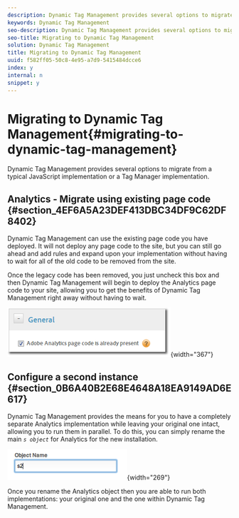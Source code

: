 ```yaml
---
description: Dynamic Tag Management provides several options to migrate from a typical JavaScript implementation or a Tag Manager implementation.
keywords: Dynamic Tag Management
seo-description: Dynamic Tag Management provides several options to migrate from a typical JavaScript implementation or a Tag Manager implementation.
seo-title: Migrating to Dynamic Tag Management
solution: Dynamic Tag Management
title: Migrating to Dynamic Tag Management
uuid: f582ff05-50c8-4e95-a7d9-5415484dcce6
index: y
internal: n
snippet: y
---
```


# Migrating to Dynamic Tag Management{#migrating-to-dynamic-tag-management}

Dynamic Tag Management provides several options to migrate from a typical JavaScript implementation or a Tag Manager implementation.

## Analytics - Migrate using existing page code {#section_4EF6A5A23DEF413DBC34DF9C62DF8402}

Dynamic Tag Management can use the existing page code you have deployed. It will not deploy any page code to the site, but you can still go ahead and add rules and expand upon your implementation without having to wait for all of the old code to be removed from the site.

Once the legacy code has been removed, you just uncheck this box and then Dynamic Tag Management will begin to deploy the Analytics page code to your site, allowing you to get the benefits of Dynamic Tag Management right away without having to wait.

![](assets/existing_s_code.png){width="367"}

## Configure a second instance {#section_0B6A40B2E68E4648A18EA9149AD6E617}

Dynamic Tag Management provides the means for you to have a completely separate Analytics implementation while leaving your original one intact, allowing you to run them in parallel. To do this, you can simply rename the main *`s object`* for Analytics for the new installation.

![](assets/dual-instances.png){width="269"}

Once you rename the Analytics object then you are able to run both implementations: your original one and the one within Dynamic Tag Management. 
